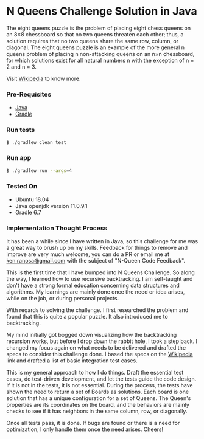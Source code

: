 # N Queens Challenge Solution in Java

The eight queens puzzle is the problem of placing eight chess queens on an 8×8 chessboard so that no two queens threaten each other; thus, a solution requires that no two queens share the same row, column, or diagonal. The eight queens puzzle is an example of the more general n queens problem of placing n non-attacking queens on an n×n chessboard, for which solutions exist for all natural numbers n with the exception of n = 2 and n = 3.

Visit [Wikipedia] to know more.

### Pre-Requisites

* [Java]
* [Gradle]

### Run tests
```sh
$ ./gradlew clean test
```
### Run app
```sh
$ ./gradlew run --args=4
```

### Tested On

* Ubuntu 18.04
* Java openjdk version 11.0.9.1
* Gradle 6.7
 
### Implementation Thought Process

It has been a while since I have written in Java, so this challenge for me was a great way to brush up on my skills. Feedback for things to remove and improve are very much welcome, you can do a PR or email me at ken.ranosa@gmail.com with the subject of "N-Queen Code Feedback".

This is the first time that I have bumped into N Queens Challenge. So along the way, I learned how to use recursive backtracking. I am self-taught and don't have a strong formal education concerning data structures and algorithms. My learnings are mainly done once the need or idea arises, while on the job, or during personal projects.

With regards to solving the challenge. I first researched the problem and found that this is quite a popular puzzle. It also introduced me to backtracking. 

My mind initially got bogged down visualizing how the backtracking recursion works, but before I drop down the rabbit hole, I took a step back. I changed my focus again on what needs to be delivered and drafted the specs to consider this challenge done. I based the specs on the [Wikipedia] link and drafted a list of basic integration test cases.

This is my general approach to how I do things. Draft the essential test cases, do test-driven development, and let the tests guide the code design. If it is not in the tests, it is not essential. During the process, the tests have shown the need to return a set of Boards as solutions. Each board is one solution that has a unique configuration for a set of Queens. The Queen's properties are its coordinates on the board, and the behaviors are mainly checks to see if it has neighbors in the same column, row, or diagonally.

Once all tests pass, it is done. If bugs are found or there is a need for optimization, I only handle them once the need arises. Cheers!

[Wikipedia]: <http://ace.ajax.org>
[Java]: <https://www.java.com/en/download/>
[Gradle]: <https://gradle.org/install/>